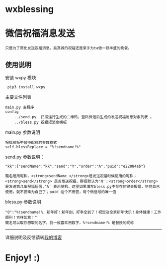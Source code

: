 # wxblessing 

微信祝福消息发送
====

    只是为了简化发送祝福消息。最真诚的祝福还是亲手为ta做一顿丰盛的晚餐。

使用说明
---

安装 wxpy 模块
<pre><code> pip3 install wxpy
</code></pre>

主要文件列表

    main.py 主程序
    config
        ../send.py  扫描运行生成的二维码，登陆微信后生成的发送祝福消息对象列表 。
        ../bless.py 祝福短消息模板

    
main.py 参数说明

    祝福模板中替换昵称的参数格式
    self.blessReplace = "%!sendname!%"
    
send.py 参数说明：

    "kk":{"sendName":"kk","send":"Y","order":"A","puid":"e22084ab"}

    键名是用昵称，<strong>sendName </strong>是发送祝福时候使用的昵称；<strong>send</strong> 是否发送祝福，群组默认为'N'；<strong>order</strong> 是发送第几条祝福短信,'A' 表示随机，这里如果填写bless.py不存在的键会报错，毕竟自己使用，就不要难为自己了；puid 这个不用管，每个微信号的唯一值

bless.py 参数说明

    "0":"%!sendname!%，新年好！新年到，好事全到了！祝您及全家新年快乐！身体健康！工作顺利！吉祥如意！"
    键名可以取你想取的名字，我一般喜欢用数字，%!sendname!% 是替换的昵称

---


详细说明及反馈请转[我的博客](http://blog.c1ker.top/2018/02/22/微信自定义发送祝福消息/)




# Enjoy! :)




